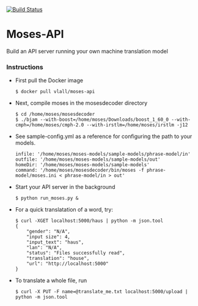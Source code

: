 [![Build Status](https://travis-ci.org/vlall/Moses-API.svg?branch=master)](https://travis-ci.org/vlall/Moses-API)
# Moses-API
Build an API server running your own machine translation model

### Instructions
- First pull the Docker image 

  ```$ docker pull vlall/moses-api```

- Next, compile moses in the mosesdecoder directory
    ```
    $ cd /home/moses/mosesdecoder
    $ ./bjam --with-boost=/home/moses/Downloads/boost_1_60_0 --with-cmph=/home/moses/cmph-2.0 --with-irstlm=/home/moses/irstlm -j12
    ```

- See sample-config.yml as a reference for configuring the path to your models.

    ```
    infile: '/home/moses/moses-models/sample-models/phrase-model/in'
    outfile: '/home/moses/moses-models/sample-models/out'
    homeDir: '/home/moses/moses-models/sample-models'
    command: '/home/moses/mosesdecoder/bin/moses -f phrase-model/moses.ini < phrase-model/in > out'
    ```
- Start your API server in the background

    ```$ python run_moses.py &```

- For a quick translatation of a word, try:

    ```
    $ curl -XGET localhost:5000/haus | python -m json.tool
    {
        "gender": "N/A",
        "input size": 4,
        "input_text": "haus",
        "lan": "N/A",
        "status": "Files successfully read",
        "translation": "house",
        "url": "http://localhost:5000"
    }
    ```

- To translate a whole file, run

    ```
    $ curl -X PUT -F name=@translate_me.txt localhost:5000/upload | python -m json.tool
    ```


